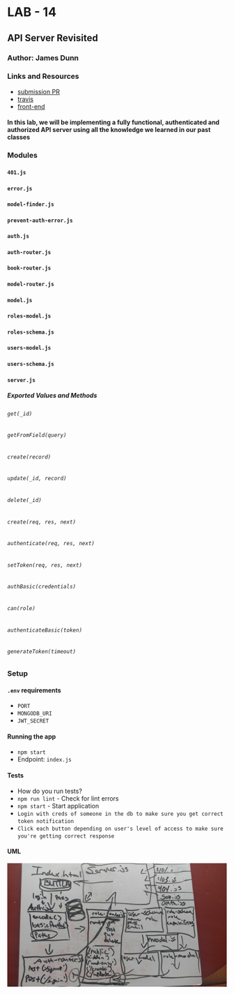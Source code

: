 # LAB - 14

## API Server Revisited

### Author: James Dunn

### Links and Resources

- [submission PR](https://github.com/james-401-advanced-javascript/lab-14/pull/1)
- [travis](https://travis-ci.com/james-401-advanced-javascript/lab-14)
- [front-end](https://jamesdunn-lab-14.herokuapp.com)

#### In this lab, we will be implementing a fully functional, authenticated and authorized API server using all the knowledge we learned in our past classes

### Modules

#### `401.js`

#### `error.js`

#### `model-finder.js`

#### `prevent-auth-error.js`

#### `auth.js`

#### `auth-router.js`

#### `book-router.js`

#### `model-router.js`

#### `model.js`

#### `roles-model.js`

#### `roles-schema.js`

#### `users-model.js`

#### `users-schema.js`

#### `server.js`

##### Exported Values and Methods

###### `get(_id)`

###### `getFromField(query)`

###### `create(record)`

###### `update(_id, record)`

###### `delete(_id)`

###### `create(req, res, next)`

###### `authenticate(req, res, next)`

###### `setToken(req, res, next)`

###### `authBasic(credentials)`

###### `can(role)`

###### `authenticateBasic(token)`

###### `generateToken(timeout)`

### Setup

#### `.env` requirements

- `PORT`
- `MONGODB_URI`
- `JWT_SECRET`

#### Running the app

- `npm start`
- Endpoint: `index.js`

#### Tests

- How do you run tests?
- `npm run lint` - Check for lint errors
- `npm start` - Start application
- `Login with creds of someone in the db to make sure you get correct token notification`
- `Click each button depending on user's level of access to make sure you're getting correct response`

#### UML

![UML](./images/lab-14.jpg)
